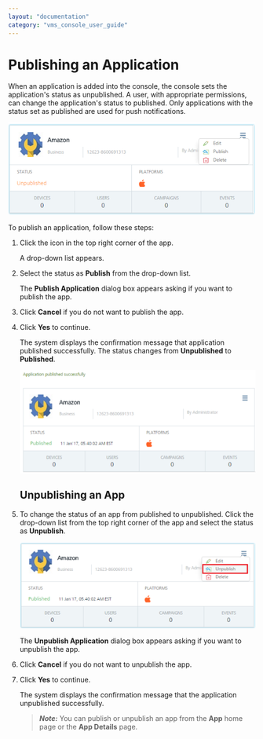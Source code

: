 ```yaml
---
layout: "documentation"
category: "vms_console_user_guide"
---
```

                            


Publishing an Application
=========================

When an application is added into the console, the console sets the application's status as unpublished. A user, with appropriate permissions, can change the application's status to published. Only applications with the status set as published are used for push notifications.

![](../Resources/Images/Overview/Apps/publishanapp.png)

To publish an application, follow these steps:

1.  Click the icon in the top right corner of the app.
    
    A drop-down list appears.
    
2.  Select the status as **Publish** from the drop-down list.
    
    The **Publish Application** dialog box appears asking if you want to publish the app.
    
3.  Click **Cancel** if you do not want to publish the app.
4.  Click **Yes** to continue.
    
    The system displays the confirmation message that application published successfully. The status changes from **Unpublished** to **Published**.
    
    ![](../Resources/Images/Overview/Apps/publishanapp-2_594x259.png)
    
    Unpublishing an App
    -------------------
    
5.  To change the status of an app from published to unpublished. Click the drop-down list from the top right corner of the app and select the status as **Unpublish**.
    
    ![](../Resources/Images/Overview/Apps/publishanapp_2_593x218.png)
    
    The **Unpublish Application** dialog box appears asking if you want to unpublish the app.
    
6.  Click **Cancel** if you do not want to unpublish the app.
7.  Click **Yes** to continue.
    
    The system displays the confirmation message that the application unpublished successfully.
    
    > **_Note:_** You can publish or unpublish an app from the **App** home page or the **App Details** page.
